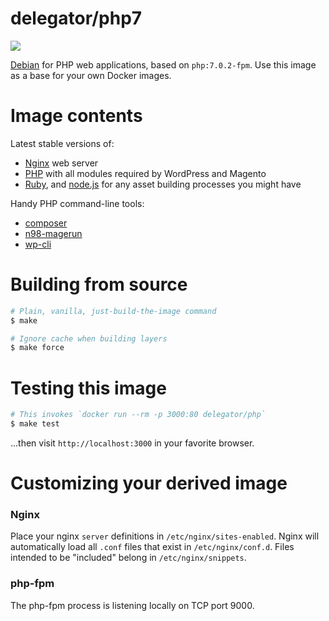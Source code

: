 # delegator/php7

[![](https://badge.imagelayers.io/delegator/php7:latest.svg)](https://imagelayers.io/?images=delegator/php7:latest)

[Debian][1] for PHP web applications, based on `php:7.0.2-fpm`. Use this image as
a base for your own Docker images.

# Image contents

Latest stable versions of:

 - [Nginx][2] web server
 - [PHP][3] with all modules required by WordPress and Magento
 - [Ruby][4], and [node.js][5] for any asset building processes you might have

Handy PHP command-line tools:
 - [composer][6]
 - [n98-magerun][7]
 - [wp-cli][8]

# Building from source
```bash
# Plain, vanilla, just-build-the-image command
$ make

# Ignore cache when building layers
$ make force
```

# Testing this image

```bash
# This invokes `docker run --rm -p 3000:80 delegator/php`
$ make test
```

...then visit `http://localhost:3000` in your favorite browser.

# Customizing your derived image

### Nginx

Place your nginx `server` definitions in `/etc/nginx/sites-enabled`. Nginx will
automatically load all `.conf` files that exist in `/etc/nginx/conf.d`. Files
intended to be "included" belong in `/etc/nginx/snippets`.

### php-fpm

The php-fpm process is listening locally on TCP port 9000.

[1]: https://www.debian.org/
[2]: http://nginx.org/
[3]: https://secure.php.net/
[4]: https://www.ruby-lang.org/en/
[5]: https://nodejs.org/
[6]: https://getcomposer.org/
[7]: http://magerun.net/
[8]: http://wp-cli.org/
